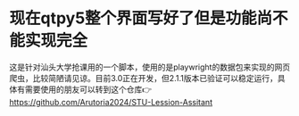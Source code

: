 # 现在qtpy5整个界面写好了但是功能尚不能实现完全
这是针对汕头大学抢课用的一个脚本，使用的是playwright的数据包来实现的网页爬虫，比较简陋请见谅。目前3.0正在开发，但2.1.1版本已验证可以稳定运行，具体有需要使用的朋友可以转到这个仓库👉
https://github.com/Arutoria2024/STU-Lession-Assitant
